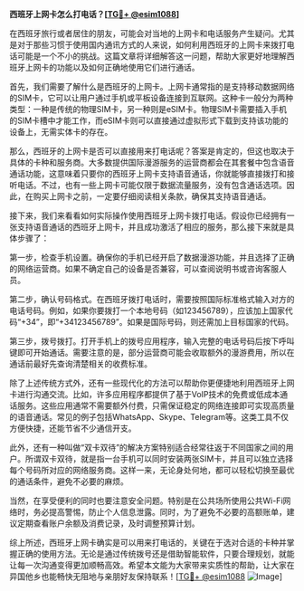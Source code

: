 **西班牙上网卡怎么打电话？[[TG💪+ @esim1088](https://t.me/s/esim1088)]**

在西班牙旅行或者居住的朋友，可能会对当地的上网卡和电话服务产生疑问。尤其是对于那些习惯于使用国内通讯方式的人来说，如何利用西班牙的上网卡来拨打电话可能是一个不小的挑战。这篇文章将详细解答这一问题，帮助大家更好地理解西班牙上网卡的功能以及如何正确地使用它们进行通话。

首先，我们需要了解什么是西班牙的上网卡。上网卡通常指的是支持移动数据网络的SIM卡，它可以让用户通过手机或平板设备连接到互联网。这种卡一般分为两种类型：一种是传统的物理SIM卡，另一种则是eSIM卡。物理SIM卡需要插入手机的SIM卡槽中才能工作，而eSIM卡则可以直接通过虚拟形式下载到支持该功能的设备上，无需实体卡的存在。

那么，西班牙的上网卡是否可以直接用来打电话呢？答案是肯定的，但这也取决于具体的卡种和服务商。大多数提供国际漫游服务的运营商都会在其套餐中包含语音通话功能，这意味着只要你的西班牙上网卡支持语音通话，你就能够直接拨打和接听电话。不过，也有一些上网卡可能仅限于数据流量服务，没有包含通话选项。因此，在购买上网卡之前，一定要仔细阅读相关条款，确保其支持语音通话。

接下来，我们来看看如何实际操作使用西班牙上网卡拨打电话。假设你已经拥有一张支持语音通话的西班牙上网卡，并且成功激活了相应的服务，那么接下来就是具体步骤了：

第一步，检查手机设置。确保你的手机已经开启了数据漫游功能，并且选择了正确的网络运营商。如果不确定自己的设备是否兼容，可以查阅说明书或咨询客服人员。

第二步，确认号码格式。在西班牙拨打电话时，需要按照国际标准格式输入对方的电话号码。例如，如果你要拨打一个本地号码（如123456789），应该加上国家代码“+34”，即“+34123456789”。如果是国际号码，则还需加上目标国家的代码。

第三步，拨号拨打。打开手机上的拨号应用程序，输入完整的电话号码后按下呼叫键即可开始通话。需要注意的是，部分运营商可能会收取额外的漫游费用，所以在通话前最好先查询清楚相关的收费标准。

除了上述传统方式外，还有一些现代化的方法可以帮助你更便捷地利用西班牙上网卡进行沟通交流。比如，许多应用程序都提供了基于VoIP技术的免费或低成本通话服务。这些应用通常不需要额外付费，只需保证稳定的网络连接即可实现高质量的语音通话。常见的例子包括WhatsApp、Skype、Telegram等。这类工具不仅方便快捷，还能节省不少通信开支。

此外，还有一种叫做“双卡双待”的解决方案特别适合经常往返于不同国家之间的用户。所谓双卡双待，就是指一台手机可以同时安装两张SIM卡，并且可以独立选择每个号码所对应的网络服务商。这样一来，无论身处何地，都可以轻松切换至最优的通话条件，避免不必要的麻烦。

当然，在享受便利的同时也要注意安全问题。特别是在公共场所使用公共Wi-Fi网络时，务必提高警惕，防止个人信息泄露。同时，为了避免不必要的高额账单，建议定期查看账户余额及消费记录，及时调整预算计划。

综上所述，西班牙上网卡确实是可以用来打电话的，关键在于选对合适的卡种并掌握正确的使用方法。无论是通过传统拨号还是借助智能软件，只要合理规划，就能让每一次沟通变得更加顺畅高效。希望本文能为大家带来实质性的帮助，让大家在异国他乡也能畅快无阻地与亲朋好友保持联系！[[TG💪+ @esim1088](https://t.me/s/esim1088) ![Image](https://i.postimg.cc/4NQfJmqS/Snipaste-2025-05-13-00-14-12.png)]